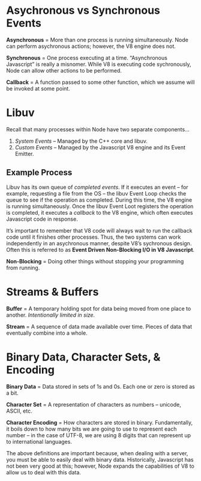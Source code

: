 # Asychronous vs Synchronous Events

**Asynchronous** = More than one process is running simultaneously. Node can perform asychronous actions; however, the V8 engine does not.

**Synchronous** = One process executing at a time. “Asynchronous Javascript” is really a misnomer. While V8 is executing code sychronously, Node can allow other actions to be performed.

**Callback** = A function passed to some other function, which we assume will be invoked at some point.

# Libuv

Recall that many processes within Node have two separate components...
1. *System Events* – Managed by the C++ core and libuv.
2. *Custom Events* – Managed by the Javascript V8 engine and its Event Emitter.

## Example Process
Libuv has its own queue of *completed events*. If it executes an event – for example, requesting a file from the OS – the libuv Event Loop checks the queue to see if the operation as completed. During this time, the V8 engine is running simultaneously. Once the libuv Event Loot registers the operation is completed, it executes a *callback* to the V8 engine, which often executes Javascript code in response.

It’s important to remember that V8 code will always wait to run the callback code until it finishes other processes. Thus, the two systems can work independently in an asychronous manner, despite V8’s sychronous design. Often this is referred to as **Event Driven Non-Blocking I/O in V8 Javascript**.

**Non-Blocking** = Doing other things without stopping your programming from running.

# Streams & Buffers

**Buffer** = A temporary holding spot for data being moved from one place to another. *Intentionally limited in size.*

**Stream** = A sequence of data made available over time. Pieces of data that eventually combine into a whole.

# Binary Data, Character Sets, & Encoding

**Binary Data** = Data stored in sets of 1s and 0s. Each one or zero is stored as a bit.

**Character Set** = A representation of characters as numbers – unicode, ASCII, etc.

**Character Encoding** = How characters are stored in binary. Fundamentally, it boils down to how many bits we are going to use to represent each number – in the case of UTF-8, we are using 8 digits that can represent up to international languages.

The above definitions are important because, when dealing with a server, you must be able to easily deal with binary data. Historically, Javascript has not been very good at this; however, Node expands the capabilities of V8 to allow us to deal with this data.
